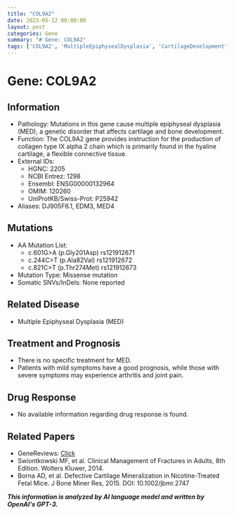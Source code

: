 ```yaml
---
title: "COL9A2"
date: 2023-05-12 00:00:00
layout: post
categories: Gene
summary: "# Gene: COL9A2"
tags: ['COL9A2', 'MultipleEpiphysealDysplasia', 'CartilageDevelopment', 'MissenseMutation', 'Prognosis', 'NoDrugResponse', 'GeneReviews', 'BoneDevelopment']
---
```


# Gene: COL9A2

## Information
- Pathology: Mutations in this gene cause multiple epiphyseal dysplasia (MED), a genetic disorder that affects cartilage and bone development.
- Function: The COL9A2 gene provides instruction for the production of collagen type IX alpha 2 chain which is primarily found in the hyaline cartilage, a flexible connective tissue.
- External IDs: 
    - HGNC: 2205
    - NCBI Entrez: 1298
    - Ensembl: ENSG00000132964
    - OMIM: 120260
    - UniProtKB/Swiss-Prot: P25942
- Aliases: DJ905F6.1, EDM3, MED4

## Mutations
- AA Mutation List:
    - c.601G>A (p.Gly201Asp) rs121912671
    - c.244C>T (p.Ala82Val) rs121912672
    - c.821C>T (p.Thr274Met) rs121912673
- Mutation Type: Missense mutation
- Somatic SNVs/InDels: None reported

## Related Disease
- Multiple Epiphyseal Dysplasia (MED)

## Treatment and Prognosis
- There is no specific treatment for MED.
- Patients with mild symptoms have a good prognosis, while those with severe symptoms may experience arthritis and joint pain.

## Drug Response
- No available information regarding drug response is found.

## Related Papers
- GeneReviews: [Click](https://www.ncbi.nlm.nih.gov/books/NBK1436/)
- Swiontkowski MF, et al. Clinical Management of Fractures in Adults, 8th Edition. Wolters Kluwer, 2014.
- Borna AD, et al. Defective Cartilage Mineralization in Nicotine-Treated Fetal Mice. J Bone Miner Res, 2015. DOI: 10.1002/jbmr.2747

**_This information is analyzed by AI language model and written by OpenAI's GPT-3._**